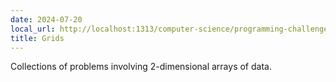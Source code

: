 ```yaml
---
date: 2024-07-20
local_url: http://localhost:1313/computer-science/programming-challenges/interview-prep/grids/
title: Grids
---
```


Collections of problems involving 2-dimensional arrays of data.
